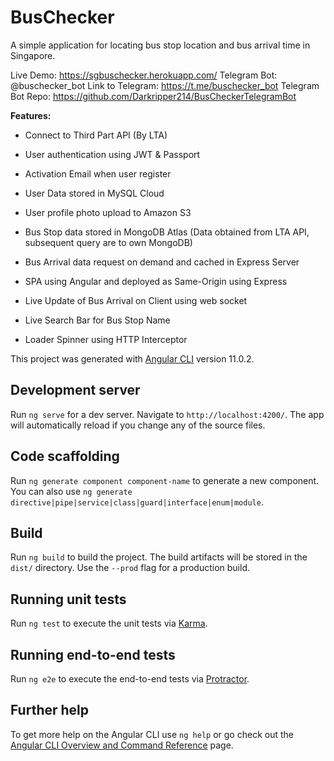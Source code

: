 # BusChecker

A simple application for locating bus stop location and bus arrival time in Singapore.

Live Demo: https://sgbuschecker.herokuapp.com/
Telegram Bot: @buschecker_bot
Link to Telegram: https://t.me/buschecker_bot
Telegram Bot Repo: https://github.com/Darkripper214/BusCheckerTelegramBot

**Features:**

- Connect to Third Part API (By LTA)

- User authentication using JWT & Passport

- Activation Email when user register

- User Data stored in MySQL Cloud

- User profile photo upload to Amazon S3

- Bus Stop data stored in MongoDB Atlas (Data obtained from LTA API, subsequent query are to own MongoDB)

- Bus Arrival data request on demand and cached in Express Server

- SPA using Angular and deployed as Same-Origin using Express

- Live Update of Bus Arrival on Client using web socket

- Live Search Bar for Bus Stop Name

- Loader Spinner using HTTP Interceptor

  

This project was generated with [Angular CLI](https://github.com/angular/angular-cli) version 11.0.2.

## Development server

Run `ng serve` for a dev server. Navigate to `http://localhost:4200/`. The app will automatically reload if you change any of the source files.

## Code scaffolding

Run `ng generate component component-name` to generate a new component. You can also use `ng generate directive|pipe|service|class|guard|interface|enum|module`.

## Build

Run `ng build` to build the project. The build artifacts will be stored in the `dist/` directory. Use the `--prod` flag for a production build.

## Running unit tests

Run `ng test` to execute the unit tests via [Karma](https://karma-runner.github.io).

## Running end-to-end tests

Run `ng e2e` to execute the end-to-end tests via [Protractor](http://www.protractortest.org/).

## Further help

To get more help on the Angular CLI use `ng help` or go check out the [Angular CLI Overview and Command Reference](https://angular.io/cli) page.
